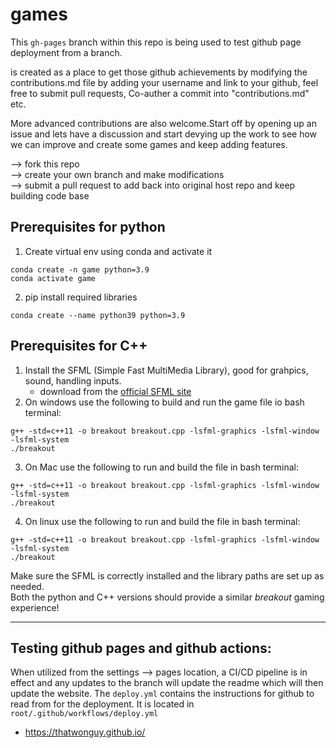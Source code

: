 # games
This `gh-pages` branch within this repo is being used to test github page deployment from a branch. 

is created as a place to get those github achievements by modifying the contributions.md file by adding your username and link to your github, feel free to submit pull requests, Co-auther a commit into "contributions.md" etc.

More advanced contributions are also welcome.Start off by opening up an issue and lets have a discussion and start devying up the work to see how we can improve and create some games and keep adding features.

--> fork this repo  
--> create your own branch and make modifications  
--> submit a pull request to add back into original host repo and keep building code base  

## Prerequisites for python
1. Create virtual env using conda and activate it
```
conda create -n game python=3.9
conda activate game
```

2. pip install required libraries
```
conda create --name python39 python=3.9
```

## Prerequisites for C++
1. Install the SFML (Simple Fast MultiMedia Library), good for grahpics, sound, handling inputs.
    - download from the [official SFML site](https://www.sfml-dev.org/)
2. On windows use the following to build and run the game file io bash terminal:
```
g++ -std=c++11 -o breakout breakout.cpp -lsfml-graphics -lsfml-window -lsfml-system
./breakout
```
3. On Mac use the following to run and build the file in bash terminal:
```
g++ -std=c++11 -o breakout breakout.cpp -lsfml-graphics -lsfml-window -lsfml-system
./breakout
```
4. On linux use the following to run and build the file in bash terminal:
```
g++ -std=c++11 -o breakout breakout.cpp -lsfml-graphics -lsfml-window -lsfml-system
./breakout
```
Make sure the SFML is correctly installed and the library paths are set up as needed.  
Both the python and C++ versions should provide a similar *breakout* gaming experience!

---
## Testing github pages and github actions:
When utilized from the settings --> pages location, a CI/CD pipeline is in effect and any updates to the branch will update the readme which will then update the website. The `deploy.yml` contains the instructions for github to read from for the deployment. It is located in `root/.github/workflows/deploy.yml`

- https://thatwonguy.github.io/

